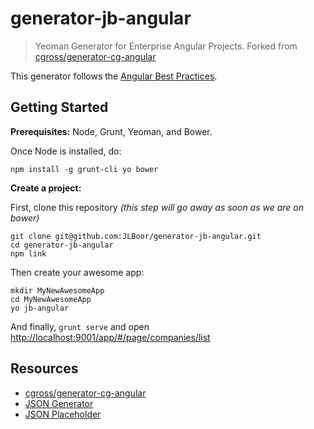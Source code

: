 # generator-jb-angular

>Yeoman Generator for Enterprise Angular Projects. Forked from [cgross/generator-cg-angular](https://github.com/cgross/generator-cg-angular)

This generator follows the [Angular Best Practices](http://jlboor.github.io/angularjs/angular-best-practices-introduction/).


## Getting Started


**Prerequisites:** Node, Grunt, Yeoman, and Bower.

Once Node is installed, do:

    npm install -g grunt-cli yo bower


**Create a project:**

First, clone this repository *(this step will go away as soon as we are on bower)*

    git clone git@github.com:JLBoor/generator-jb-angular.git
    cd generator-jb-angular
    npm link

Then create your awesome app:

    mkdir MyNewAwesomeApp
    cd MyNewAwesomeApp
    yo jb-angular

And finally, `grunt serve` and open [http://localhost:9001/app/#/page/companies/list](http://localhost:9001/app/#/page/companies/list)


## Resources
- [cgross/generator-cg-angular](https://github.com/cgross/generator-cg-angular)
- [JSON Generator](http://www.json-generator.com/)
- [JSON Placeholder](http://jsonplaceholder.typicode.com/)

